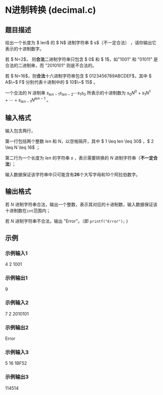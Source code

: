 # N进制转换 (decimal.c)

## 题目描述

给出一个长度为 $ len$ 的 $ N$ 进制字符串 $ s$（不一定合法） ，请你输出它表示的十进制数字。

若 $ N=2$， 则**合法**二进制字符串只包含 $ 0$ 和 $ 1$，如"1001" 和 "01011" 是合法的二进制串，而 "2010101" 则是不合法的。

若 $ N=16$，则**合法**十六进制字符串包含 $ 0123456789ABCDEF$，其中 $ A$\~$ F$ 分别代表十进制中的 $ 10$\~$ 15$ 。

一个合法的 $N$ 进制串 $s_{len - 1}s_{len - 2} \cdots s_1s_0$ 所表示的十进制数为 $s_0N^0 + s_1N^1 + \cdots + s_{len - 1}N^{len - 1}$ 。

## 输入格式

输入包含两行，

第一行包括两个整数 $len$ 和 $N$，以空格隔开，其中 $ 1 \leq len \leq 30$ ，$ 2 \leq N \leq 16$ ；

第二行为一个长度为 $len$ 的字符串 $s$ ，表示需要转换的 $N$ 进制字符串（**不一定合法**）；

输入数据保证该字符串中只可能含有**26**个大写字母和10个阿拉伯数字。

## 输出格式

若 $N$ 进制字符串合法，输出一个整数，表示其对应的十进制数，输入数据保证该十进制数在`int`范围内；

若 $N$ 进制字符串不合法，输出 "Error"。（即 `printf("Error");` )

## 示例

### 示例输入1

4 2
1001

### 示例输出1

9

### 示例输入2

7 2
2010101

### 示例输出2

Error

### 示例输入3

5 16
1BF52

### 示例输出3

114514